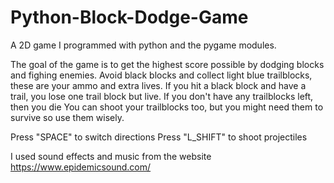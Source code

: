 # Python-Block-Dodge-Game
A 2D game I programmed with python and the pygame modules.

The goal of the game is to get the highest score possible by dodging blocks and fighing enemies.
Avoid black blocks and collect light blue trailblocks, these are your ammo and extra lives.
If you hit a black block and have a trail, you lose one trail block but live.
If you don't have any trailblocks left, then you die
You can shoot your trailblocks too, but you might need them to survive so use them wisely.

Press "SPACE" to switch directions
Press "L_SHIFT" to shoot projectiles


I used sound effects and music from the website https://www.epidemicsound.com/


